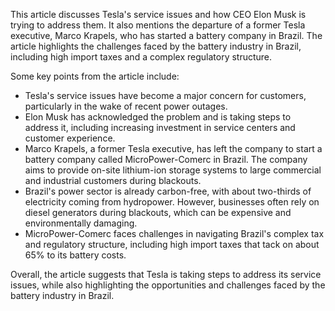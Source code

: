 This article discusses Tesla's service issues and how CEO Elon Musk is trying to address them. It also mentions the departure of a former Tesla executive, Marco Krapels, who has started a battery company in Brazil. The article highlights the challenges faced by the battery industry in Brazil, including high import taxes and a complex regulatory structure.

Some key points from the article include:

* Tesla's service issues have become a major concern for customers, particularly in the wake of recent power outages.
* Elon Musk has acknowledged the problem and is taking steps to address it, including increasing investment in service centers and customer experience.
* Marco Krapels, a former Tesla executive, has left the company to start a battery company called MicroPower-Comerc in Brazil. The company aims to provide on-site lithium-ion storage systems to large commercial and industrial customers during blackouts.
* Brazil's power sector is already carbon-free, with about two-thirds of electricity coming from hydropower. However, businesses often rely on diesel generators during blackouts, which can be expensive and environmentally damaging.
* MicroPower-Comerc faces challenges in navigating Brazil's complex tax and regulatory structure, including high import taxes that tack on about 65% to its battery costs.

Overall, the article suggests that Tesla is taking steps to address its service issues, while also highlighting the opportunities and challenges faced by the battery industry in Brazil.
